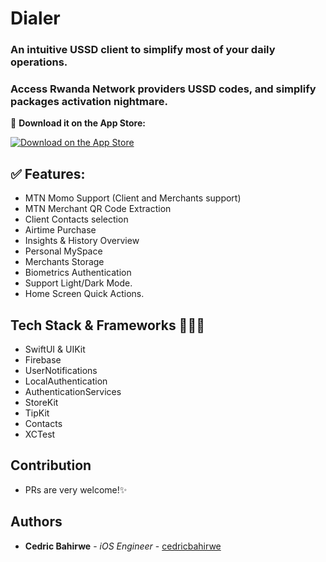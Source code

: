 # Dialer

### An intuitive USSD client to simplify most of your daily operations.
### Access Rwanda Network providers USSD codes, and simplify packages activation nightmare.


📲 **Download it on the App Store:**

[![Download on the App Store](https://developer.apple.com/assets/elements/badges/download-on-the-app-store.svg)](https://apps.apple.com/app/dial-it/id1591756747)  

## ✅ Features:
* MTN Momo Support (Client and Merchants support)
* MTN Merchant QR Code Extraction
* Client Contacts selection
* Airtime Purchase
* Insights & History Overview
* Personal MySpace
* Merchants Storage
* Biometrics Authentication
* Support Light/Dark Mode.
* Home Screen Quick Actions.

## Tech Stack & Frameworks 🧑🏽‍💻 
- SwiftUI & UIKit
- Firebase
- UserNotifications
- LocalAuthentication
- AuthenticationServices
- StoreKit
- TipKit
- Contacts
- XCTest

## Contribution

- PRs are very welcome!✨

## Authors

* **Cedric Bahirwe** - *iOS Engineer* - [cedricbahirwe](https://github.com/cedricbahirwe)

